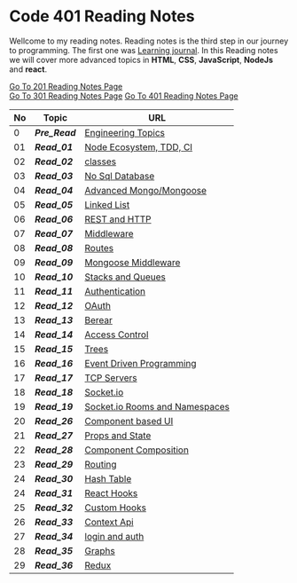 # Code 401 Reading Notes
Wellcome to my reading notes. Reading notes is the third step in our journey to programming. The first one was [Learning journal](https://ahmadhirthani.github.io/learning-journal/).
In this Reading notes we will cover more advanced topics in **HTML**, **CSS**, **JavaScript**, **NodeJs** and **react**. 

[Go To 201 Reading Notes Page](https://ahmadhirthani.github.io/reading-notes/201notes)  
[Go To 301 Reading Notes Page](https://ahmadhirthani.github.io/reading-notes/301notes)
[Go To 401 Reading Notes Page](https://ahmadhirthani.github.io/reading-notes/401notes)

**No** | **Topic** | **URL**
--- | --- | ---
0   | *__Pre_Read__* | [Engineering Topics](https://ahmadhirthani.github.io/reading-notes/401notes/class-00)
01   | *__Read_01__* | [Node Ecosystem, TDD, CI](https://ahmadhirthani.github.io/reading-notes/401notes/class-01)
02   | *__Read_02__* | [classes](https://ahmadhirthani.github.io/reading-notes/401notes/class-02)
03   | *__Read_03__* | [No Sql Database](https://ahmadhirthani.github.io/reading-notes/401notes/class-03)
04   | *__Read_04__* | [Advanced Mongo/Mongoose](https://ahmadhirthani.github.io/reading-notes/401notes/class-04)
05   | *__Read_05__* | [Linked List](https://ahmadhirthani.github.io/reading-notes/401notes/class-05)
06   | *__Read_06__* | [REST and HTTP](https://ahmadhirthani.github.io/reading-notes/401notes/class-06)
07   | *__Read_07__* | [Middleware](https://ahmadhirthani.github.io/reading-notes/401notes/class-07)
08   | *__Read_08__* | [Routes](https://ahmadhirthani.github.io/reading-notes/401notes/class-8)
09   | *__Read_09__* | [Mongoose Middleware](https://ahmadhirthani.github.io/reading-notes/401notes/class-09)
10   | *__Read_10__* | [Stacks and Queues](https://ahmadhirthani.github.io/reading-notes/401notes/class-10)
11   | *__Read_11__* | [Authentication](https://ahmadhirthani.github.io/reading-notes/401notes/class-11)
12   | *__Read_12__* | [OAuth](https://ahmadhirthani.github.io/reading-notes/401notes/class-12)
13   | *__Read_13__* | [Berear](https://ahmadhirthani.github.io/reading-notes/401notes/class-13)
14   | *__Read_14__* | [Access Control](https://ahmadhirthani.github.io/reading-notes/401notes/class-14)
15   | *__Read_15__* | [Trees](https://ahmadhirthani.github.io/reading-notes/401notes/class-15)
16   | *__Read_16__* | [Event Driven Programming](https://ahmadhirthani.github.io/reading-notes/401notes/class-16)
17   | *__Read_17__* | [ TCP Servers](https://ahmadhirthani.github.io/reading-notes/401notes/class-17)
18   | *__Read_18__* | [Socket.io](https://ahmadhirthani.github.io/reading-notes/401notes/class-18)
19   | *__Read_19__* | [Socket.io Rooms and Namespaces](https://ahmadhirthani.github.io/reading-notes/401notes/class-19)
20   | *__Read_26__* | [Component based UI](https://ahmadhirthani.github.io/reading-notes/401notes/class-26)
21   | *__Read_27__* | [Props and State](https://ahmadhirthani.github.io/reading-notes/401notes/class-27)
22   | *__Read_28__* | [Component Composition](https://ahmadhirthani.github.io/reading-notes/401notes/class-28)
23   | *__Read_29__* | [Routing](https://ahmadhirthani.github.io/reading-notes/401notes/class-29)
24   | *__Read_30__* | [Hash Table](https://ahmadhirthani.github.io/reading-notes/401notes/class-30)
24   | *__Read_31__* | [React Hooks](https://ahmadhirthani.github.io/reading-notes/401notes/class-31)
25   | *__Read_32__* | [Custom Hooks](https://ahmadhirthani.github.io/reading-notes/401notes/class-32)
26   | *__Read_33__* | [Context Api](https://ahmadhirthani.github.io/reading-notes/401notes/class-33)
27   | *__Read_34__* | [login and auth](https://ahmadhirthani.github.io/reading-notes/401notes/class-34)
28   | *__Read_35__* | [Graphs](https://ahmadhirthani.github.io/reading-notes/401notes/class-35)
29   | *__Read_36__* | [Redux](https://ahmadhirthani.github.io/reading-notes/401notes/class-36)






















